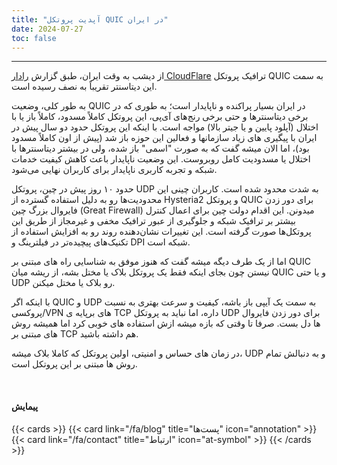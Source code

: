 ```yaml
---
title: "آپدیت پروتکل QUIC در ایران"
date: 2024-07-27
toc: false
---
```

---


از دیشب به وقت ایران، طبق گزارش [رادار CloudFlare](https://radar.cloudflare.com/adoption-and-usage/ir?dateStart=2024-07-21&dateEnd=2024-07-28) ترافیک پروتکل QUIC به سمت این دیتاسنتر تقریباً به نصف رسیده است.

به طور کلی، وضعیت QUIC در ایران بسیار پراکنده و ناپایدار است؛ به طوری که در برخی دیتاسنترها و حتی برخی رنج‌های آی‌پی، این پروتکل کاملاً مسدود، کاملاً باز یا با اختلال (آپلود پایین و یا جیتر بالا) مواجه است. با اینکه این پروتکل حدود دو سال پیش در ایران با پیگیری های زیاد سازمانها و فعالین این حوزه باز شد (پیش از اون کاملاً مسدود بود)، اما الان میشه گفت که به صورت "اسمی" باز شده، ولی در بیشتر دیتاسنترها با اختلال یا مسدودیت کامل روبروست. این وضعیت ناپایدار باعث کاهش کیفیت خدمات شبکه و تجربه کاربری ناپایدار برای کاربران نهایی می‌شود.

حدود ۱۰ روز پیش در چین، پروتکل UDP به شدت محدود شده است. کاربران چینی این محدودیت‌ها رو به دلیل استفاده گسترده از Hysteria2 و پروتکل QUIC برای دور زدن فایروال بزرگ چین (Great Firewall) میدونن. این اقدام دولت چین برای اعمال کنترل بیشتر بر ترافیک شبکه و جلوگیری از عبور ترافیک مخفی و غیرمجاز از طریق این پروتکل‌ها صورت گرفته است. این تغییرات نشان‌دهنده روند رو به افزایش استفاده از تکنیک‌های پیچیده‌تر در فیلترینگ و DPI شبکه است.

اما از یک طرف دیگه میشه گفت که هنوز موفق به شناسایی راه های مبتنی بر QUIC نیستن چون بجای اینکه فقط یک پروتکل بلاک یا مختل بشه، از ریشه میان QUIC و یا حتی UDP رو بلاک یا مختل میکنن.

با اینکه اگر QUIC و UDP به سمت یک آیپی باز باشه، کیفیت و سرعت بهتری به نسبت پروکسی/VPN های برپایه ی TCP داره، اما نباید به پروتکل UDP برای دور زدن فایروال ها دل بست. صرفا تا وقتی که بازه میشه ازش استفاده های خوبی کرد اما همیشه روش های مبتنی بر TCP هم داشته باشید.

در زمان های حساس و امنیتی، اولین پروتکل که کاملا بلاک میشه، UDP و به دنبالش تمام روش ها مبتنی بر این پروتکل است.

<br>

#### پیمایش

{{< cards >}}
  {{< card link="/fa/blog" title="پست‌ها" icon="annotation" >}}
  {{< card link="/fa/contact" title="ارتباط" icon="at-symbol" >}}
{{< /cards >}}
